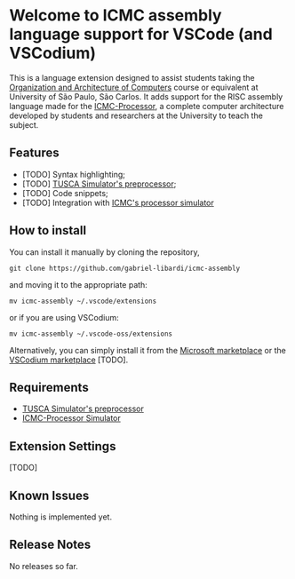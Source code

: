 # Welcome to ICMC assembly language support for VSCode (and VSCodium)
This is a language extension designed to assist students taking the 
[Organization and Architecture of Computers](https://gitlab.com/simoesusp/disciplinas/-/tree/master/SSC0902-ENG_COMP_Organizacao-e-Arquitetura-de-Computadores) course or equivalent at University of São Paulo, São Carlos. It adds support for the RISC assembly language made for the [ICMC-Processor](https://github.com/simoesusp/Processador-ICMC), a complete computer architecture developed by students and researchers at the University to teach the subject.

## Features

* [TODO] Syntax highlighting;
* [TODO] [TUSCA Simulator's preprocessor](https://github.com/lucasgpulcinelli/Tusca_Simulator);
* [TODO] Code snippets;
* [TODO] Integration with [ICMC's processor simulator](https://github.com/simoesusp/Processador-ICMC)

## How to install
You can install it manually by cloning the repository,
```
git clone https://github.com/gabriel-libardi/icmc-assembly
```
and moving it to the appropriate path:
```
mv icmc-assembly ~/.vscode/extensions
```
or if you are using VSCodium:
```
mv icmc-assembly ~/.vscode-oss/extensions
```

Alternatively, you can simply install it from the [Microsoft marketplace](EmptyURL) or the [VSCodium marketplace](EmptyURL) [TODO].

## Requirements

* [TUSCA Simulator's preprocessor](https://github.com/lucasgpulcinelli/Tusca_Simulator)
* [ICMC-Processor Simulator](https://github.com/simoesusp/Processador-ICMC/tree/master/Install_Packages)

## Extension Settings
[TODO]

## Known Issues
Nothing is implemented yet.

## Release Notes
No releases so far.

